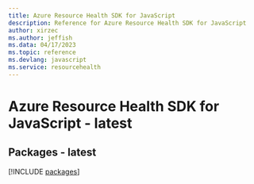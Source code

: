 ```yaml
---
title: Azure Resource Health SDK for JavaScript
description: Reference for Azure Resource Health SDK for JavaScript
author: xirzec
ms.author: jeffish
ms.data: 04/17/2023
ms.topic: reference
ms.devlang: javascript
ms.service: resourcehealth
---
```

# Azure Resource Health SDK for JavaScript - latest
## Packages - latest
[!INCLUDE [packages](resource-health-index.md)]